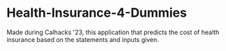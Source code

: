 # Health-Insurance-4-Dummies
Made during Calhacks '23, this application that predicts the cost of health insurance based on the statements and inputs given. 

